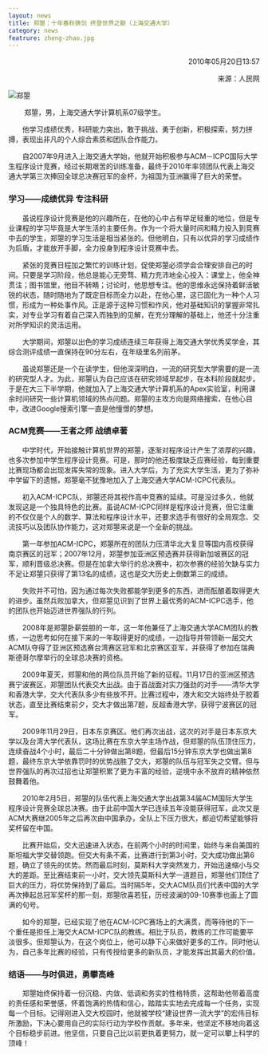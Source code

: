 ```yaml
---
layout: news
title: 郑曌：十年春秋铸剑 终登世界之巅（上海交通大学）
category: news
featrure: zheng-zhao.jpg
---
```


<p align = "right">2010年05月20日13:57 </p>

<p align = "right">来源：人民网</p>

<p><img src="/image/news/zheng-zhao.jpg" alt="郑曌"></p>

<p>&emsp;&emsp; 郑曌，男，上海交通大学计算机系07级学生。</p>

<p>&emsp;&emsp;他学习成绩优秀，科研能力突出，敢于挑战，勇于创新，积极探索，努力拼搏，表现出非凡的个人综合素质和团队合作能力。</p>

<p>&emsp;&emsp;自2007年9月进入上海交通大学始，他就开始积极参与ACM－ICPC国际大学生程序设计竞赛，经过长期艰苦的训练准备，最终于2010年率领团队代表上海交通大学第三次捧回全球总决赛冠军的金杯，为祖国为亚洲赢得了巨大的荣誉。</p>

<h3>学习——成绩优异 专注科研</h3>

<p>&emsp;&emsp;虽说程序设计竞赛是他的兴趣所在，在他的心中占有举足轻重的地位，但是专业课程的学习毕竟是大学生活的主要任务。作为一个将大量时间和精力投入到竞赛中去的学生，郑曌的学习生活是相当紧张的。但他明白，只有以优异的学习成绩作为后盾，才能放开手脚，全力投身到程序设计竞赛中去。</p>

<p>&emsp;&emsp;紧张的竞赛日程加之繁忙的训练计划，促使郑曌必须学会合理安排自己的时间。只要是学习阶段，他总是能心无旁骛、精力充沛地全心投入：课堂上，他全神贯注；图书馆里，他目不转睛；讨论时，他思想专注。他的思维永远保持着鲜活敏锐的状态，随时随地为了既定目标而全力以赴，在他心里，这已固化为一种个人习惯，形成为一种处事作风。正是源于这种习惯和作风，他对基础知识的掌握非常扎实，对专业学习有着自己深入而独到的见解，在充分理解的基础上，他还十分注重对所学知识的灵活运用。</p>

<p>&emsp;&emsp;大学期间，郑曌以出色的学习成绩连续三年获得上海交通大学优秀奖学金，其综合测评成绩一直保持在90分左右，在年级里名列前茅。</p>

<p>&emsp;&emsp;虽说郑曌还是一个在读学生，但他深深明白，一流的研究型大学需要的是一流的研究型人才。为此，郑曌认为自己应该在研究领域早起步，在本科阶段就起步。于是在大三下半学期，他就加入了上海交通大学计算机系的Apex实验室，利用课余时间研究一些计算机领域的热点问题。郑曌的主攻方向是网络搜索，在他心目中，改进Google搜索引擎一直是他憧憬的梦想。</p>

<h3>ACM竞赛——王者之师 战绩卓著</h3>

<p>&emsp;&emsp;中学时代，开始接触计算机世界的郑曌，逐渐对程序设计产生了浓厚的兴趣，也多次参加中学生程序设计竞赛。可是，那时的他还极度缺乏应赛经验，每到重要比赛现场都会出现发挥失常的现象。进入大学后，为了充实大学生活，更为了弥补中学留下的遗憾，郑曌毫不犹豫地加入了上海交通大学ACM-ICPC代表队。</p>

<p>&emsp;&emsp;初入ACM-ICPC队，郑曌还将其视作高中竞赛的延续。可是没过多久，他就发现这是一个独具特色的比赛。虽说ACM-ICPC同样是程序设计竞赛，但它注重的不仅仅是个人的数学、算法和程序设计水平，还要求选手有很好的全局观念、交流技巧以及团队协作能力，这对郑曌来说是一个全新的挑战。</p>

<p>&emsp;&emsp;第一年参加ACM-ICPC，郑曌所在的团队力压清华北大复旦等国内高校获得南京赛区的冠军；2007年12月，郑曌参加亚洲区预选赛并获得新加坡赛区的冠军，顺利晋级总决赛。但是在加拿大举行的总决赛中，初次参赛的经验欠缺与实力不足让郑曌只获得了第13名的成绩，这也是交大历史上倒数第三的成绩。</p>

<p>&emsp;&emsp;失败并不可怕，因为通过每次失败都能学到更多的东西，进而酝酿着取得更大的进步。虽然兵败加拿大，但郑曌见识到了世界上最优秀的ACM-ICPC选手，他的团队也开始迈进世界强队的行列。</p>

<p>&emsp;&emsp;2008年是郑曌卧薪尝胆的一年，这一年他兼任了上海交通大学ACM团队的教练，一边思考如何在接下来的一年取得更好的成绩，一边指导并带领新一届交大ACM队夺得了亚洲区预选赛台湾赛区冠军和北京赛区亚军，并获得了参加在瑞典斯德哥尔摩举行的全球总决赛的资格。</p>

<p>&emsp;&emsp;2009年夏天，郑曌和他的两位队员开始了新的征程。11月17日的亚洲区预选赛宁波赛区，郑曌团队代表交大出战。由于首战面对实力强劲的对手——清华大学和香港大学，交大代表队多少有些放不开。比赛过程中，港大和交大始终处于胶着状态，直至比赛结束前夕，交大才做出第7题，反超香港大学，获得宁波赛区的冠军。</p>

<p>&emsp;&emsp;2009年11月29日，日本东京赛区。他们再次出战，这次的对手是日本东京大学以及台湾大学代表队，这场比赛在东京大学主场作战，但郑曌的队伍顶住压力，连续奋战4个小时，最后二十分钟做出第8题，但最后15分钟东京大学也做出第8题，最终东京大学依靠罚时的优势战胜了交大，郑曌的队伍与冠军失之交臂。但与世界强队的再次过招也让郑曌积累了更为丰富的经验，逆境中永不放弃的精神依然鼓舞着他。</p>

<p>&emsp;&emsp;2010年2月5日，郑曌的队伍代表上海交通大学出战第34届ACM国际大学生程序设计竞赛全球总决赛。由于此前中国大学已连续五年没能获得冠军，此次又是ACM大赛继2005年之后再次由中国承办，全队上下压力很大，都迫切希望能够将奖杯留在中国。</p>

<p>&emsp;&emsp;比赛开始后，交大迅速进入状态，在前两个小时的时间里，始终与来自美国的斯坦福大学交替领跑。但交大有条不紊，比赛进行到第3小时，交大成功做出第6题，确立了领先的优势。然而最后时刻，莫斯科大学突然发力，开始迅速缩小与交大的差距。至比赛结束前一小时，交大领先莫斯科大学一道题目，郑曌他们顶住了巨大的压力，将优势保持到了最后。当时隔5年，交大ACM队员们代表中国的大学再次捧起总冠军奖杯的那一刻，郑曌欣喜若狂，历经波澜的09-10赛季也画上了圆满的句号。</p>

<p>&emsp;&emsp;如今的郑曌，已经实现了他在ACM-ICPC赛场上的大满贯，而等待他的下一个重任是担任上海交大ACM-ICPC队的教练。相比于队员，教练的工作可能要平淡很多。但郑曌认为，在这个岗位上，他可以静下心来做好更多的工作。同时他认为，自己多年比赛的经验，只有传授给更多的新队员，才能发挥出其最大的价值。</p>

<h3>结语——与时俱进，勇攀高峰</h3>

<p>&emsp;&emsp;郑曌始终保持着一份沉稳、内敛、低调和务实的性格特质，这帮助他带着高度的责任感和荣誉感，怀着饱满的热情和信心，踏踏实实地去完成每一个任务，实现每一个目标。记得刚进入交大校园时，他就被学校“建设世界一流大学”的宏伟目标所激励，下决心要用自己的实际行动为学校作贡献。多年来，他坚定不移地向着这个目标稳步前进。他坚信，只要自己比以前更执着更努力，就一定可以攀上科学的顶峰！</p>